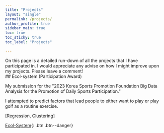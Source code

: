 ```yaml
---
title: "Projects"
layout: "single"
permalink: /projects/
author_profile: true
sidebar_main: true
toc: true
toc_sticky: true
toc_label: "Projects"

---
```


<div class ="notice--success">
On this page is a detailed run-down of all the projects that I have participated in. I would appreciate any advise on how I might improve upon my projects. Please leave a comment!
</div>
## Ecol-system (Participation Award)

My submission for the "2023 Korea Sports Promotion Foundation Big Data Analysis for the Promotion of Daily Sports Participation." 

I attempted to predict factors that lead people to either want to play or play golf as a routine exercise. 

[Regression, Clustering]

[Ecol-System](#projects/EcolSystem/){: .btn .btn--danger}

